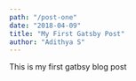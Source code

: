 ```yaml
---
path: "/post-one"
date: "2018-04-09"
title: "My First Gatsby Post"
author: "Adithya S"
---
```


This is my first gatbsy blog post

<!-- ![Drag Racing](https://static.toiimg.com/thumb/72975551.cms?width=680&height=512&imgsize=881753)
 -->
